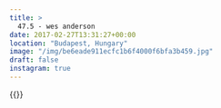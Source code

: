 ```yaml
---
title: >
  47.5 - wes anderson
date: 2017-02-27T13:31:27+00:00
location: "Budapest, Hungary"
image: "/img/be6eade911ecfc1b6f4000f6bfa3b459.jpg"
draft: false
instagram: true
---
```


{{<photo src="/img/be6eade911ecfc1b6f4000f6bfa3b459.jpg">}}
